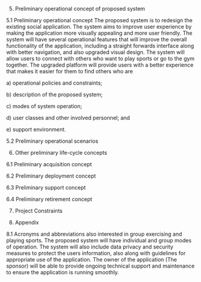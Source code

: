 5. Preliminary operational concept of proposed system

5.1 Preliminary operational concept
The proposed system is to redesign the existing social application. The system aims to improve user experience by making the application more visually 
appealing and more user friendly. The system will have several operational features that will improve the overall functionality of the application, including 
a straight forwards interface along with better navigation, and also upgraded visual design. The system will allow users to connect with others who want to 
play sports or go to the gym together. The upgraded platform will provide users with a better experience that makes it easier for them to find others who are 

a) operational policies and constraints;

b) description of the proposed system;

c) modes of system operation;

d) user classes and other involved personnel; and

e) support environment.

5.2 Preliminary operational scenarios

6. Other preliminary life-cycle concepts

6.1 Preliminary acquisition concept

6.2 Preliminary deployment concept

6.3 Preliminary support concept

6.4 Preliminary retirement concept

7. Project Constraints

8. Appendix

8.1 Acronyms and abbreviations
also interested in group exercising and playing sports. The proposed system will have individual and group modes of operation. The system will also include 
data privacy and security measures to protect the users information, also along with guidelines for appropriate use of the application. The owner of the 
application (The sponsor) will be able to provide ongoing technical support and maintenance to ensure the application is running smoothly.
